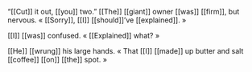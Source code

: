“[[Cut]] it out, [[you]] two.” [[The]] [[giant]] owner [[was]] [[firm]], but nervous. « [[Sorry]], [[I]] [[should]]’ve [[explained]]. »

[[I]] [[was]] confused. « [[Explained]] what? »

[[He]] [[wrung]] his large hands. « That [[I]] [[made]] up butter and salt [[coffee]] [[on]] [[the]] spot. »
